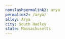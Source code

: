 ```yaml
---
﻿nonslashpermalink2: arya
permalink2: /arya/
alley: Arya
city: South Hadley
state: Massachusetts
---
```

